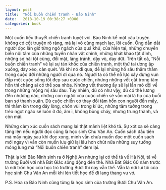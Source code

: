 ```yaml
---
layout: post
title:  "Nỗi buồn chiến tranh - Bảo Ninh"
date:   2018-10-19 00:38:27 +0900
categories: book
---
```

Một cuốn tiểu thuyết chiến tranh tuyệt vời. Bảo Ninh kể một câu truyện không có cốt truyện rõ ràng, mà lại vô cùng mạch lạc, lôi cuốn. Ông dẫn dắt người đọc lần giở từng ngõ ngách của quá khứ, của hiện tại, những chuyển biến nội tâm của những tuyến nhân vật chính, những khát khao tột đỉnh, những sợ hãi tột cùng, đối mặt, lảng tránh, dày vò, day dứt. Trên tất cả, “Nỗi buồn chiến tranh” vẽ lại sự tàn khốc của chiến tranh, một thứ tai ương ập xuống, dày xéo, càn quét. Và khi nó đi qua, để lại những hố sâu thăm thẳm trong cuộc đời những người đi qua nó. Người ta có thể nỗ lực xây dựng vun đắp một cuộc sống tốt đẹp sau cuộc chiến, nhưng những vết cắt trong tâm hồn thì chẳng ai có thể xoa nhòa. Những vết thương ấy sẽ lại lần mò dội về trong những mộng mị sầu đau. Tuy nhiên, dù có như vậy, dù có thê lương đến nhường nào, những con người của cuộc chiến sẽ vẫn mãi là họ của buổi ban sơ thanh xuân. Dù cuộc chiến có thay đổi tâm hồn con người đến mấy, thì thầm kín trong đáy lòng, chôn vùi trong kí ức, những tâm tưởng trong trẻo ngọt ngào sẽ luôn ở đó, âm ỉ, không bùng cháy, nhưng trung thành, và còn mãi.

Những cảm xúc cuốn sách mang lại thật mãnh liệt khó tả. Sự xót xa sẽ càng tăng lên nếu người đọc cũng là học sinh Chu Văn An. Cuốn sách đầu tiên mà mấy ngày sau khi đọc xong, mình vẫn chưa muốn đọc một cuốn sách mới ngay vì vẫn còn muốn lưu giữ lại lâu hơn chút nữa những suy tưởng mông lung mà “Nỗi buồn chiến tranh” đem lại.

Thật lạ khi Bảo Ninh sinh ra ở Nghệ An nhưng lại có thể tả về Hà Nội, tả về trường Bưởi với nhà Bát Giác sống động đến thế. Nhà Bát Giác 60 năm trước là nơi trốn học của học trò trường Bưởi thì nay vẫn thế. Vẫn là nơi lui tới của học sinh Chu Văn An mỗi khi lẻn tiết học để đi lang thang vu vơ.

P.S. Hóa ra Bảo Ninh cũng từng là học sinh của trường Bưởi Chu Văn An.
